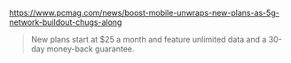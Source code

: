 https://www.pcmag.com/news/boost-mobile-unwraps-new-plans-as-5g-network-buildout-chugs-along

>New plans start at $25 a month and feature unlimited data and a 30-day money-back guarantee.
